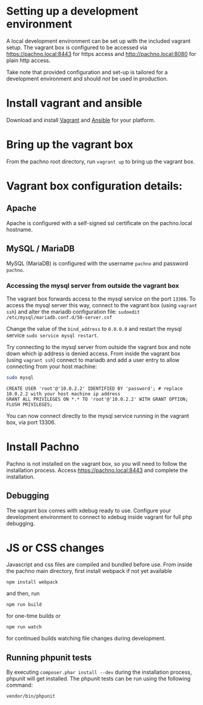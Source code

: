 # Setting up a development environment
A local development environment can be set up with the included vagrant setup. The vagrant box is configured to be 
accessed via https://pachno.local:8443 for https access and http://pachno.local:8080 for plain http access.

Take note that provided configuration and set-up is tailored for a development environment and should *not* be used in production.

# Install vagrant and ansible
Download and install [Vagrant](https://vagrantup.com) and [Ansible](https://ansible.com) for your platform.

# Bring up the vagrant box
From the pachno root directory, run `vagrant up` to bring up the vagrant box.

# Vagrant box configuration details:
## Apache
Apache is configured with a self-signed ssl certificate on the pachno.local hostname.

## MySQL / MariaDB
MySQL (MariaDB) is configured with the username `pachno` and password `pachno`. 

### Accessing the mysql server from outside the vagrant box
The vagrant box forwards access to the mysql service on the port `13306`. To access the mysql server this way,
connect to the vagrant box (using `vagrant ssh`) and alter the mariadb configuration file:
`sudoedit /etc/mysql/mariadb.conf.d/50-server.cnf`

Change the value of the `bind_address` to `0.0.0.0` and restart the mysql service `sudo service mysql restart`.

Try connecting to the mysql server from outside the vagrant box and note down which ip address is denied access.
From inside the vagrant box (using `vagrant ssh`) connect to mariadb and add a user entry to allow connecting from your host machine:
```bash
sudo mysql
```
```mysql
CREATE USER 'root'@'10.0.2.2' IDENTIFIED BY 'password'; # replace 10.0.2.2 with your host machine ip address
GRANT ALL PRIVILEGES ON *.* TO 'root'@'10.0.2.2' WITH GRANT OPTION;
FLUSH PRIVILEGES;
```

You can now connect directly to the mysql service running in the vagrant box, via port 13306.

# Install Pachno
Pachno is not installed on the vagrant box, so you will need to follow the installation process. 
Access https://pachno.local:8443 and complete the installation.

## Debugging
The vagrant box comes with xdebug ready to use. Configure your development environment to connect to xdebug inside 
vagrant for full php debugging.

# JS or CSS changes
Javascript and css files are compiled and bundled before use. From inside the pachno main directory, first install webpack if not yet available
```shell script
npm install webpack
```
and then, run 
```shell script
npm run build
```
for one-time builds or
```shell script
npm run watch
```
for continued builds watching file changes during development.

## Running phpunit tests
By executing `composer.phar install --dev` during the installation process, phpunit will get installed. 
The phpunit tests can be run using the following command:
```
vendor/bin/phpunit
```
